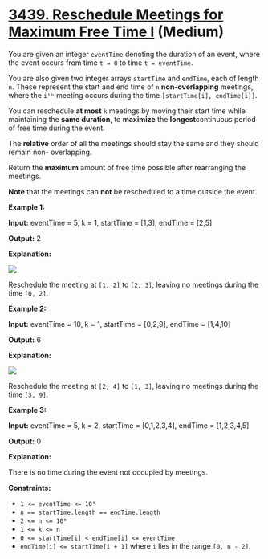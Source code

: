 # [3439. Reschedule Meetings for Maximum Free Time I][link] (Medium)

[link]: https://leetcode.com/problems/reschedule-meetings-for-maximum-free-time-i/

You are given an integer `eventTime` denoting the duration of an event, where the event occurs from
time `t = 0` to time `t = eventTime`.

You are also given two integer arrays `startTime` and `endTime`, each of length `n`. These represent
the start and end time of `n` **non-overlapping** meetings, where the `iᵗʰ` meeting occurs during the
time `[startTime[i], endTime[i]]`.

You can reschedule **at most** `k` meetings by moving their start time while maintaining the **same
duration**, to **maximize** the **longest**continuous period of free time during the event.

The **relative** order of all the meetings should stay the same and they should remain non-
overlapping.

Return the **maximum** amount of free time possible after rearranging the meetings.

**Note** that the meetings can **not** be rescheduled to a time outside the event.

**Example 1:**

**Input:** eventTime = 5, k = 1, startTime = \[1,3\], endTime = \[2,5\]

**Output:** 2

**Explanation:**

![](https://assets.leetcode.com/uploads/2024/12/21/example0_rescheduled.png)

Reschedule the meeting at `[1, 2]` to `[2, 3]`, leaving no meetings during the time `[0, 2]`.

**Example 2:**

**Input:** eventTime = 10, k = 1, startTime = \[0,2,9\], endTime = \[1,4,10\]

**Output:** 6

**Explanation:**

![](https://assets.leetcode.com/uploads/2024/12/21/example1_rescheduled.png)

Reschedule the meeting at `[2, 4]` to `[1, 3]`, leaving no meetings during the time `[3, 9]`.

**Example 3:**

**Input:** eventTime = 5, k = 2, startTime = \[0,1,2,3,4\], endTime = \[1,2,3,4,5\]

**Output:** 0

**Explanation:**

There is no time during the event not occupied by meetings.

**Constraints:**

- `1 <= eventTime <= 10⁹`
- `n == startTime.length == endTime.length`
- `2 <= n <= 10⁵`
- `1 <= k <= n`
- `0 <= startTime[i] < endTime[i] <= eventTime`
- `endTime[i] <= startTime[i + 1]` where `i` lies in the range `[0, n - 2]`.
